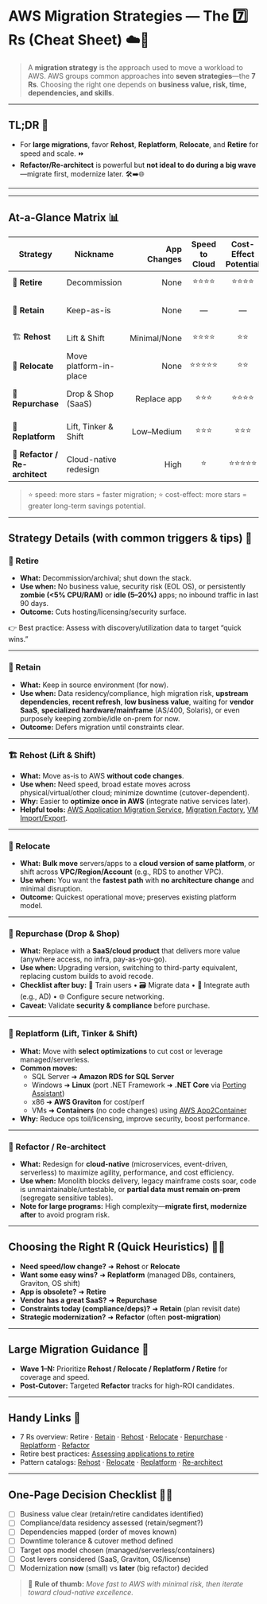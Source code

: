 # AWS Migration Strategies — The 7️⃣ Rs (Cheat Sheet) ☁️🚀

> A **migration strategy** is the approach used to move a workload to AWS. AWS groups common approaches into **seven strategies**—the **7 Rs**. Choosing the right one depends on **business value, risk, time, dependencies, and skills**.

---

## TL;DR 🧭
- For **large migrations**, favor **Rehost**, **Replatform**, **Relocate**, and **Retire** for speed and scale. ⏩
- **Refactor/Re-architect** is powerful but **not ideal to do during a big wave**—migrate first, modernize later. 🛠️➡️🌐

---

---

## At-a-Glance Matrix 📊

| Strategy | Nickname | App Changes | Speed to Cloud | Cost-Effect Potential | When It Shines |
|---|---|---:|:---:|:---:|---|
| 📴 **Retire** | Decommission | None | ⭐⭐⭐⭐ | ⭐⭐⭐⭐ | No value, obsolete, zombie/idle apps |
| 📌 **Retain** | Keep-as-is | None | — | — | Compliance, high risk, dependencies, recent upgrades |
| 🏗️ **Rehost** | Lift & Shift | Minimal/None | ⭐⭐⭐⭐ | ⭐⭐ | Fast scale-out, broad estate moves |
| 🔁 **Relocate** | Move platform-in-place | None | ⭐⭐⭐⭐⭐ | ⭐⭐ | Move en masse within same tech family/VPC/Account |
| 🛒 **Repurchase** | Drop & Shop (SaaS) | Replace app | ⭐⭐⭐ | ⭐⭐⭐⭐ | Swap to SaaS/modern license |
| 🔧 **Replatform** | Lift, Tinker & Shift | Low–Medium | ⭐⭐⭐ | ⭐⭐⭐ | Managed/serverless DBs, containers, OS/CPU savings |
| 🧬 **Refactor / Re-architect** | Cloud-native redesign | High | ⭐ | ⭐⭐⭐⭐⭐ | Agility, scale, microservices, deep modernization |

> ⭐ speed: more stars = faster migration; ⭐ cost-effect: more stars = greater long-term savings potential.

---

## Strategy Details (with common triggers & tips) 🧩

### 📴 Retire
- **What:** Decommission/archival; shut down the stack.
- **Use when:** No business value, security risk (EOL OS), or persistently **zombie (<5% CPU/RAM)** or **idle (5–20%)** apps; no inbound traffic in last 90 days.
- **Outcome:** Cuts hosting/licensing/security surface.

👉 Best practice: Assess with discovery/utilization data to target “quick wins.”

---

### 📌 Retain
- **What:** Keep in source environment (for now).
- **Use when:** Data residency/compliance, high migration risk, **upstream dependencies**, **recent refresh**, **low business value**, waiting for **vendor SaaS**, **specialized hardware/mainframe** (AS/400, Solaris), or even purposely keeping zombie/idle on-prem for now.
- **Outcome:** Defers migration until constraints clear.

---

### 🏗️ Rehost (Lift & Shift)
- **What:** Move as-is to AWS **without code changes**.
- **Use when:** Need speed, broad estate moves across physical/virtual/other cloud; minimize downtime (cutover-dependent).
- **Why:** Easier to **optimize once in AWS** (integrate native services later).
- **Helpful tools:** [AWS Application Migration Service](https://aws.amazon.com/application-migration-service/when-to-choose-aws-mgn/), [Migration Factory](https://aws.amazon.com/solutions/implementations/aws-cloudendure-migration-factory-solution/), [VM Import/Export](https://aws.amazon.com/ec2/vm-import/).

---

### 🔁 Relocate
- **What:** **Bulk move** servers/apps to a **cloud version of same platform**, or shift across **VPC/Region/Account** (e.g., RDS to another VPC).
- **Use when:** You want the **fastest path** with **no architecture change** and minimal disruption.
- **Outcome:** Quickest operational move; preserves existing platform model.

---

### 🛒 Repurchase (Drop & Shop)
- **What:** Replace with a **SaaS/cloud product** that delivers more value (anywhere access, no infra, pay-as-you-go).
- **Use when:** Upgrading version, switching to third-party equivalent, replacing custom builds to avoid recode.
- **Checklist after buy:** 🤝 Train users • 🗃️ Migrate data • 🔐 Integrate auth (e.g., AD) • 🌐 Configure secure networking.
- **Caveat:** Validate **security & compliance** before purchase.

---

### 🔧 Replatform (Lift, Tinker & Shift)
- **What:** Move with **select optimizations** to cut cost or leverage managed/serverless.
- **Common moves:** 
  - SQL Server ➜ **Amazon RDS for SQL Server**  
  - Windows ➜ **Linux** (port .NET Framework ➜ **.NET Core** via [Porting Assistant](https://aws.amazon.com/porting-assistant-dotnet/))
  - x86 ➜ **AWS Graviton** for cost/perf  
  - VMs ➜ **Containers** (no code changes) using [AWS App2Container](https://aws.amazon.com/app2container/)
- **Why:** Reduce ops toil/licensing, improve security, boost performance.

---

### 🧬 Refactor / Re-architect
- **What:** Redesign for **cloud-native** (microservices, event-driven, serverless) to maximize agility, performance, and cost efficiency.
- **Use when:** Monolith blocks delivery, legacy mainframe costs soar, code is unmaintainable/untestable, or **partial data must remain on-prem** (segregate sensitive tables).
- **Note for large programs:** High complexity—**migrate first, modernize after** to avoid program risk.

---

## Choosing the Right R (Quick Heuristics) 🧠✅

- **Need speed/low change?** ➜ **Rehost** or **Relocate**  
- **Want some easy wins?** ➜ **Replatform** (managed DBs, containers, Graviton, OS shift)  
- **App is obsolete?** ➜ **Retire**  
- **Vendor has a great SaaS?** ➜ **Repurchase**  
- **Constraints today (compliance/deps)?** ➜ **Retain** (plan revisit date)  
- **Strategic modernization?** ➜ **Refactor** (often **post-migration**)

---

## Large Migration Guidance 🏁
- **Wave 1–N:** Prioritize **Rehost / Relocate / Replatform / Retire** for coverage and speed.  
- **Post-Cutover:** Targeted **Refactor** tracks for high-ROI candidates.

---

## Handy Links 🔗
- 7 Rs overview: Retire · [Retain](https://docs.aws.amazon.com/prescriptive-guidance/latest/large-migration-guide/migration-strategies.html#retain) · [Rehost](https://docs.aws.amazon.com/prescriptive-guidance/latest/large-migration-guide/migration-strategies.html#rehost) · [Relocate](https://docs.aws.amazon.com/prescriptive-guidance/latest/large-migration-guide/migration-strategies.html#relocate) · [Repurchase](https://docs.aws.amazon.com/prescriptive-guidance/latest/large-migration-guide/migration-strategies.html#repurchase) · [Replatform](https://docs.aws.amazon.com/prescriptive-guidance/latest/large-migration-guide/migration-strategies.html#replatform) · [Refactor](https://docs.aws.amazon.com/prescriptive-guidance/latest/large-migration-guide/migration-strategies.html#refactor)  
- Retire best practices: [Assessing applications to retire](https://docs.aws.amazon.com/prescriptive-guidance/latest/migration-retiring-applications/)  
- Pattern catalogs: [Rehost](https://docs.aws.amazon.com/prescriptive-guidance/latest/patterns/migration-rehost-pattern-list.html) · [Relocate](https://docs.aws.amazon.com/prescriptive-guidance/latest/patterns/migration-relocate-pattern-list.html) · [Replatform](https://docs.aws.amazon.com/prescriptive-guidance/latest/patterns/migration-replatform-pattern-list.html) · [Re-architect](https://docs.aws.amazon.com/prescriptive-guidance/latest/patterns/migration-rearchitect-pattern-list.html)

---

## One-Page Decision Checklist 🧾✨
- [ ] Business value clear (retain/retire candidates identified)  
- [ ] Compliance/data residency assessed (retain/segment?)  
- [ ] Dependencies mapped (order of moves known)  
- [ ] Downtime tolerance & cutover method defined  
- [ ] Target ops model chosen (managed/serverless/containers)  
- [ ] Cost levers considered (SaaS, Graviton, OS/license)  
- [ ] Modernization **now** (small) vs **later** (big refactor) decided

> 🎯 **Rule of thumb:** *Move fast to AWS with minimal risk, then iterate toward cloud-native excellence.*
